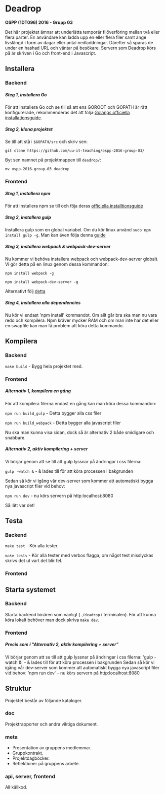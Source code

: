 # Deadrop

**OSPP (1DT096) 2016 - Grupp 03**

Det här projektet ämnar att underlätta temporär filöverföring mellan två eller flera parter. En användare kan ladda upp en eller flera filer samt ange livslängd i form av dagar eller antal nedladdningar. Därefter så sparas de under en hashad URL och väntar på besökare. Servern som Deadrop körs på är skriven i Go och front-end i Javascript.

## Installera

### Backend

##### Steg 1, installera Go
För att installera Go och se till så att ens GOROOT och GOPATH är rätt konfigurerade, rekommenderas det att följa
[Golangs officiella installationsguide](https://golang.org/doc/install).

##### Steg 2, klona projektet
Se till att stå i `$GOPATH/src` och skriv sen:

`git clone https://github.com/uu-it-teaching/ospp-2016-group-03/`

Byt sen namnet på projektmappen till `deadrop/`:

`mv ospp-2016-group-03 deadrop`

### Frontend

##### Steg 1, installera npm
För att installera npm se till och föja deras [officiella installtionsguide](https://docs.npmjs.com/getting-started/installing-node)

##### Steg 2, installera gulp
Installera gulp som en global variabel. Om du kör linux använd `sudo npm install gulp -g`. Man kan även följa denna [guide](https://github.com/gulpjs/gulp/blob/master/docs/getting-started.md)

##### Steg 3, installera webpack & webpack-dev-server
Nu kommer vi behöva installera webpack och webpack-dev-server globalt. Vi gör detta på en linux genom dessa kommandon:

`npm install webpack -g`

`npm install webpack-dev-server -g`

Alternativt följ [detta](https://webpack.github.io/docs/tutorials/getting-started/)

##### Steg 4, installera alla dependencies
Nu kör vi endast 'npm install' kommandot. Om allt går bra ska man nu vara redo och kompilera. Npm kräver mycker RAM och om man inte har det eller en swapfile kan man få problem att köra detta kommando.

## Kompilera

### Backend
`make build` - Bygg hela projektet med.

### Frontend

##### Alternativ 1, kompilera en gång
För att kompilera filerna endast en gång kan man köra dessa kommandon:

`npm run build_gulp`  - Detta bygger alla css filer

`npm run build_webpack` - Detta bygger alla javascript filer

Nu ska man kunna visa sidan, dock så är alternativ 2 både smidigare och snabbare.

##### Alternativ 2, aktiv kompilering + server
Vi börjar genom att se till att gulp lyssnar på ändringar i css filerna:

`gulp -watch &` - & lades till för att köra processen i bakgrunden

Sedan så kör vi igång vår dev-server som kommer att automatiskt bygga nya javascript filer vid behov:

`npm run dev` - nu körs servern på http:localhost:8080

Så lätt var det!

## Testa

### Backend
`make test` - Kör alla tester.

`make testv` - Kör alla tester med verbos flagga, om något test misslyckas skrivs det ut vart det blir fel.

### Frontend

## Starta systemet

### Backend
Starta backend binären som vanligt (`./deadrop` i terminalen). För att kunna köra lokalt behöver man dock skriva `make dev`.

### Frontend

##### Precis som i "Alternativ 2, aktiv kompilering + server"
Vi börjar genom att se till att gulp lyssnar på ändringar i css filerna:
'gulp -watch &' - & lades till för att köra processen i bakgrunden
Sedan så kör vi igång vår dev-server som kommer att automatiskt bygga nya javascript filer vid behov:
'npm run dev' - nu körs servern på http:localhost:8080

## Struktur

Projektet består av följande kataloger.

### doc

Projektrapporter och andra viktiga dokument.

### meta

- Presentation av gruppens medlemmar.
- Gruppkontrakt.
- Projektdagböcker.
- Reflektioner på gruppens arbete.

### api, server, frontend

All källkod.
